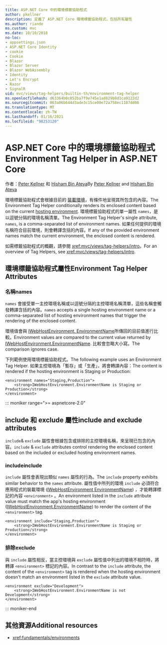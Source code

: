 ```yaml
---
title: ASP.NET Core 中的環境標籤協助程式
author: pkellner
description: 定義了 ASP.NET Core 環境標籤協助程式，包括所有屬性
ms.author: riande
ms.custom: mvc
ms.date: 10/10/2018
no-loc:
- appsettings.json
- ASP.NET Core Identity
- cookie
- Cookie
- Blazor
- Blazor Server
- Blazor WebAssembly
- Identity
- Let's Encrypt
- Razor
- SignalR
uid: mvc/views/tag-helpers/builtin-th/environment-tag-helper
ms.openlocfilehash: d63364b0c052ba7f9e745e1ad829b8d1ca9122d2
ms.sourcegitcommit: 063a06b644d3ade3c15ce00e72a758ec1187dd06
ms.translationtype: MT
ms.contentlocale: zh-TW
ms.lasthandoff: 01/16/2021
ms.locfileid: "98253120"
---
```

# <a name="environment-tag-helper-in-aspnet-core"></a><span data-ttu-id="42f14-103">ASP.NET Core 中的環境標籤協助程式</span><span class="sxs-lookup"><span data-stu-id="42f14-103">Environment Tag Helper in ASP.NET Core</span></span>

<span data-ttu-id="42f14-104">作者：[Peter Kellner](https://peterkellner.net) 和 [Hisham Bin Ateya](https://twitter.com/hishambinateya)</span><span class="sxs-lookup"><span data-stu-id="42f14-104">By [Peter Kellner](https://peterkellner.net) and [Hisham Bin Ateya](https://twitter.com/hishambinateya)</span></span>

<span data-ttu-id="42f14-105">環境標籤協助程式會根據目前的 [裝載環境](xref:fundamentals/environments)，有條件地呈現其所包含的內容。</span><span class="sxs-lookup"><span data-stu-id="42f14-105">The Environment Tag Helper conditionally renders its enclosed content based on the current [hosting environment](xref:fundamentals/environments).</span></span> <span data-ttu-id="42f14-106">環境標籤協助程式的單一屬性 `names`，是以逗號分隔的環境名稱清單。</span><span class="sxs-lookup"><span data-stu-id="42f14-106">The Environment Tag Helper's single attribute, `names`, is a comma-separated list of environment names.</span></span> <span data-ttu-id="42f14-107">如果任何提供的環境名稱符合目前環境，則會轉譯含括的內容。</span><span class="sxs-lookup"><span data-stu-id="42f14-107">If any of the provided environment names match the current environment, the enclosed content is rendered.</span></span>

<span data-ttu-id="42f14-108">如需標籤協助程式的概觀，請參閱 <xref:mvc/views/tag-helpers/intro>。</span><span class="sxs-lookup"><span data-stu-id="42f14-108">For an overview of Tag Helpers, see <xref:mvc/views/tag-helpers/intro>.</span></span>

## <a name="environment-tag-helper-attributes"></a><span data-ttu-id="42f14-109">環境標籤協助程式屬性</span><span class="sxs-lookup"><span data-stu-id="42f14-109">Environment Tag Helper Attributes</span></span>

### <a name="names"></a><span data-ttu-id="42f14-110">名稱</span><span class="sxs-lookup"><span data-stu-id="42f14-110">names</span></span>

<span data-ttu-id="42f14-111">`names` 會接受單一主控環境名稱或以逗號分隔的主控環境名稱清單，這些名稱會觸發轉譯含括的內容。</span><span class="sxs-lookup"><span data-stu-id="42f14-111">`names` accepts a single hosting environment name or a comma-separated list of hosting environment names that trigger the rendering of the enclosed content.</span></span>

<span data-ttu-id="42f14-112">環境值會與 [IWebHostEnvironment. EnvironmentName](xref:Microsoft.AspNetCore.Hosting.IHostingEnvironment.EnvironmentName*)所傳回的目前值進行比較。</span><span class="sxs-lookup"><span data-stu-id="42f14-112">Environment values are compared to the current value returned by [IWebHostEnvironment.EnvironmentName](xref:Microsoft.AspNetCore.Hosting.IHostingEnvironment.EnvironmentName*).</span></span> <span data-ttu-id="42f14-113">比較會忽略大小寫。</span><span class="sxs-lookup"><span data-stu-id="42f14-113">The comparison ignores case.</span></span>

<span data-ttu-id="42f14-114">下列範例使用環境標籤協助程式。</span><span class="sxs-lookup"><span data-stu-id="42f14-114">The following example uses an Environment Tag Helper.</span></span> <span data-ttu-id="42f14-115">如果主控環境為「暫存」或「生產」，將會轉譯內容：</span><span class="sxs-lookup"><span data-stu-id="42f14-115">The content is rendered if the hosting environment is Staging or Production:</span></span>

```cshtml
<environment names="Staging,Production">
    <strong>IWebHostEnvironment.EnvironmentName is Staging or Production</strong>
</environment>
```

::: moniker range=">= aspnetcore-2.0"

## <a name="include-and-exclude-attributes"></a><span data-ttu-id="42f14-116">include 和 exclude 屬性</span><span class="sxs-lookup"><span data-stu-id="42f14-116">include and exclude attributes</span></span>

<span data-ttu-id="42f14-117">`include`& `exclude` 屬性會根據包含或排除的主控環境名稱，來呈現已包含的內容。</span><span class="sxs-lookup"><span data-stu-id="42f14-117">`include` & `exclude` attributes control rendering the enclosed content based on the included or excluded hosting environment names.</span></span>

### <a name="include"></a><span data-ttu-id="42f14-118">include</span><span class="sxs-lookup"><span data-stu-id="42f14-118">include</span></span>

<span data-ttu-id="42f14-119">`include` 屬性會表現出類似 `names` 屬性的行為。</span><span class="sxs-lookup"><span data-stu-id="42f14-119">The `include` property exhibits similar behavior to the `names` attribute.</span></span> <span data-ttu-id="42f14-120">屬性值中所列的環境 `include` 必須符合應用程式的裝載環境 ([IWebHostEnvironment EnvironmentName](xref:Microsoft.AspNetCore.Hosting.IHostingEnvironment.EnvironmentName*)) ，才能轉譯標記的內容 `<environment>` 。</span><span class="sxs-lookup"><span data-stu-id="42f14-120">An environment listed in the `include` attribute value must match the app's hosting environment ([IWebHostEnvironment.EnvironmentName](xref:Microsoft.AspNetCore.Hosting.IHostingEnvironment.EnvironmentName*)) to render the content of the `<environment>` tag.</span></span>

```cshtml
<environment include="Staging,Production">
    <strong>IWebHostEnvironment.EnvironmentName is Staging or Production</strong>
</environment>
```

### <a name="exclude"></a><span data-ttu-id="42f14-121">排除</span><span class="sxs-lookup"><span data-stu-id="42f14-121">exclude</span></span>

<span data-ttu-id="42f14-122">與 `include` 屬性相反，當主控環境與 `exclude` 屬性值中列出的環境不相符時，將轉譯 `<environment>` 標記的內容。</span><span class="sxs-lookup"><span data-stu-id="42f14-122">In contrast to the `include` attribute, the content of the `<environment>` tag is rendered when the hosting environment doesn't match an environment listed in the `exclude` attribute value.</span></span>

```cshtml
<environment exclude="Development">
    <strong>IWebHostEnvironment.EnvironmentName is not Development</strong>
</environment>
```

::: moniker-end

## <a name="additional-resources"></a><span data-ttu-id="42f14-123">其他資源</span><span class="sxs-lookup"><span data-stu-id="42f14-123">Additional resources</span></span>

* <xref:fundamentals/environments>
